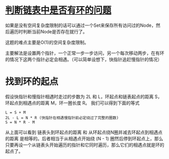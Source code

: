 # [判断链表中是否有环的问题](https://leetcode.com/problems/linked-list-cycle-ii/)

如果是没有空间复杂度限制的话可以通过一个Set来保存所有访问过的Node，然后遍历时判断当前Node是否存在就行了。

这题的难点主要是O(1)的空间复杂度限制。

主要解法是设置两个指针，一个正常一步一步访问，另一个每次移动两步，在有环的情况下这两个指针必定会相遇。（可以简单设想下，快指针追赶慢指针的情况）

# 找到环的起点

假设快指针和慢指针相遇时走过的步数为 2L 和 L，环起点和链表起点的距离 S，环起点到相遇点的距离 M，环一圈长度 R。
我们可以得到下面的等式
```
L = S + M
2L - L = N * R (快指针在相遇慢指针前必定绕过了完整的圈数)
S = N * R - M
```
从上面可以看到 链表头到环起点的距离 和 从环起点绕N圈并减去环起点到相遇点的距离 是相等的。后者相当于从相遇点开始绕 (N - 1) 圈然后停到环起点上，那么只要再设一个从链表头开始遍历的指针和它同时遍历，那么它们的相遇点就是环的起点了。